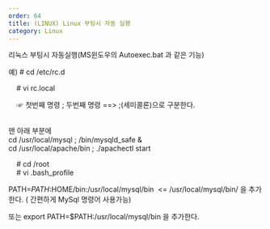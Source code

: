 ```yaml
---   
order: 64   
title: (LINUX) Linux 부팅시 자동 실행   
category: Linux   
---   
```

   
리눅스 부팅시 자동실행(MS윈도우의 Autoexec.bat 과 같은 기능)    
   
예) # cd /etc/rc.d    
   
    # vi rc.local    
   
    ☞ 첫번째 명령 ; 두번째 명령 ==> ;(세미콜론)으로 구분한다.    
   
     
맨 아래 부분에    
cd /usr/local/mysql ; /bin/mysqld_safe &    
cd /usr/local/apache/bin ; ./apachectl start    
   
   
    # cd /root    
    # vi .bash_profile    
   
   
PATH=$PATH:$HOME/bin:/usr/local/mysql/bin  <= /usr/local/mysql/bin/ 을 추가한다. ( 간편하게 MySql 명령어 사용가능)    
   
또는 export PATH=$PATH:/usr/local/mysql/bin 을 추가한다.   
    
